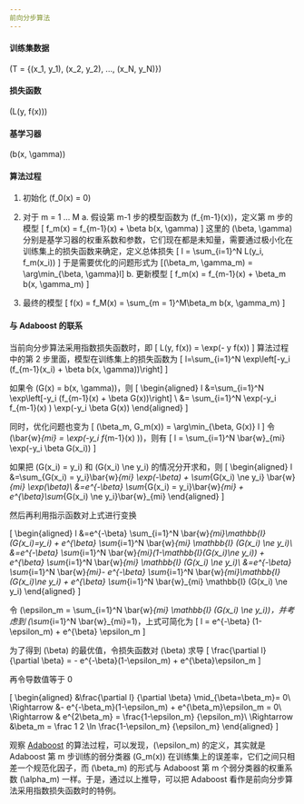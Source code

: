 ```yaml
---
前向分步算法
---
```


#### 训练集数据

\(T = \{(x_1, y_1), (x_2, y_2), ..., (x_N, y_N)\}\)

#### 损失函数

\(L(y, f(x))\)

#### 基学习器 

\(b(x, \gamma)\)

#### 算法过程

1. 初始化 \(f_0(x) = 0\)
2. 对于 m = 1 ... M
 a. 假设第 m-1 步的模型函数为 \(f_{m-1}(x)\)，定义第 m 步的模型
 \[
   f_m(x) = f_{m-1}(x) + \beta b(x, \gamma)
   \]
  这里的 \(\beta, \gamma\) 分别是基学习器的权重系数和参数，它们现在都是未知量，需要通过极小化在训练集上的损失函数来确定，定义总体损失
  \[
    l = \sum_{i=1}^N L(y_i, f_m(x_i))
    \]
  于是需要优化的问题形式为
 \[(\beta_m, \gamma_m) = \arg\min_{\beta, \gamma}l\]
 b. 更新模型
 \[
   f_m(x) = f_{m-1}(x) + \beta_m b(x, \gamma_m)
   \]

3. 最终的模型
\[
  f(x) = f_M(x) = \sum_{m = 1}^M\beta_m b(x, \gamma_m)
  \]

#### 与 Adaboost 的联系

当前向分步算法采用指数损失函数时，即
\[
  L(y, f(x)) = \exp(- y f(x))
  \]
算法过程中的第 2 步里面，模型在训练集上的损失函数为
\[
  l=\sum_{i=1}^N \exp\left[-y_i (f_{m-1}(x_i) + \beta b(x, \gamma))\right]
  \]
  
如果令 \(G(x) = b(x, \gamma)\)，则
\[
  \begin{aligned} l &=\sum_{i=1}^N \exp\left[-y_i (f_{m-1}(x) + \beta G(x))\right] \\ 
  &= \sum_{i=1}^N \exp(-y_i f_{m-1}(x) )  \exp(-y_i \beta G(x))
  \end{aligned}
  \]

同时，优化问题也变为
\[
  (\beta_m, G_m(x)) = \arg\min_{\beta, G(x)} l
  \]
令 \(\bar{w}_{mi} = \exp(-y_i f_{m-1}(x) )\)，则有
\[
  l = \sum_{i=1}^N \bar{w}_{mi} \exp(-y_i \beta G(x_i))
  \]

如果把 \(G(x_i) = y_i\) 和 \(G(x_i) \ne y_i\) 的情况分开求和，则
\[
  \begin{aligned}
  l &=\sum_{G(x_i) = y_i}\bar{w}_{mi} \exp(-\beta) + \sum_{G(x_i) \ne y_i} \bar{w}_{mi} \exp(\beta)\\
  &=e^{-\beta} \sum_{G(x_i) = y_i}\bar{w}_{mi} + e^{\beta}\sum_{G(x_i) \ne y_i}\bar{w}_{mi} 
  \end{aligned}
  \]

然后再利用指示函数对上式进行变换

\[
  \begin{aligned}
  l &=e^{-\beta} \sum_{i=1}^N \bar{w}_{mi}\mathbb{I}(G(x_i)=y_i) + e^{\beta} \sum_{i=1}^N \bar{w}_{mi} \mathbb{I} (G(x_i) \ne y_i)\\
  &=e^{-\beta} \sum_{i=1}^N \bar{w}_{mi}(1-\mathbb{I}(G(x_i)\ne y_i)) + e^{\beta} \sum_{i=1}^N \bar{w}_{mi} \mathbb{I} (G(x_i) \ne y_i)\\
  &=e^{-\beta} \sum_{i=1}^N \bar{w}_{mi}- e^{-\beta} \sum_{i=1}^N \bar{w}_{mi}\mathbb{I}(G(x_i)\ne y_i) + e^{\beta} \sum_{i=1}^N \bar{w}_{mi} \mathbb{I} (G(x_i) \ne y_i)
  \end{aligned}
  \]

  令 \(\epsilon_m = \sum_{i=1}^N \bar{w}_{mi} \mathbb{I} (G(x_i) \ne y_i)\)，并考虑到 \(\sum_{i=1}^N \bar{w}_{mi}=1\)，上式可简化为
\[
    l = e^{-\beta} (1-\epsilon_m) + e^{\beta} \epsilon_m
    \]

为了得到 \(\beta\) 的最优值，令损失函数对 \(\beta\) 求导
\[
  \frac{\partial l}{\partial \beta} = - e^{-\beta}(1-\epsilon_m) + e^{\beta}\epsilon_m
  \]

再令导数值等于 0

\[
  \begin{aligned}
    &\frac{\partial l} {\partial \beta} \mid_{\beta=\beta_m}= 0\\
    \Rightarrow &- e^{-\beta_m}(1-\epsilon_m) + e^{\beta_m}\epsilon_m = 0\\
    \Rightarrow & e^{2\beta_m}  =  \frac{1-\epsilon_m} {\epsilon_m}\\
    \Rightarrow &\beta_m = \frac 1 2 \ln \frac{1-\epsilon_m} {\epsilon_m}
  \end{aligned}
  \]

观察 [Adaboost](Adaboost.md) 的算法过程，可以发现，\(\epsilon_m\) 的定义，其实就是 Adaboost 第 m 步训练的弱分类器 \(G_m(x)\) 在训练集上的误差率，它们之间只相差一个规范化因子，而 \(\beta_m\) 的形式与 Adaboost 第 m 个弱分类器的权重系数 \(\alpha_m\) 一样。于是，通过以上推导，可以把 Adaboost 看作是前向分步算法采用指数损失函数时的特例。




  



